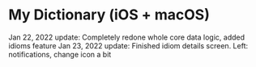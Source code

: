 # My Dictionary (iOS + macOS)

Jan 22, 2022 update: Completely redone whole core data logic, added idioms feature
Jan 23, 2022 update: Finished idiom details screen. Left: notifications, change icon a bit
